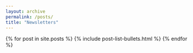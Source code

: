 ```yaml
---
layout: archive
permalink: /posts/
title: "Newsletters"
---
```


<div class="tiles">
{% for post in site.posts %}
	{% include post-list-bullets.html %}
{% endfor %}
</div><!-- /.tiles -->